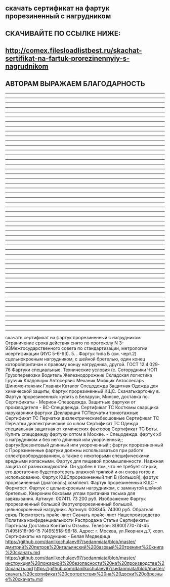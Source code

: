 скачать сертификат на фартук прорезиненный с нагрудником
--------------------------------------------------
СКАЧИВАЙТЕ ПО ССЫЛКЕ НИЖЕ:
--------------------------------------------------
http://comex.filesloadlistbest.ru/skachat-sertifikat-na-fartuk-prorezinennyiy-s-nagrudnikom
--------------------------------------------------
АВТОРАМ ВЫРАЖАЕМ БЛАГОДАРНОСТЬ
--------------------------------------------------
--------------------------------------------------
--------------------------------------------------
--------------------------------------------------
--------------------------------------------------
--------------------------------------------------
--------------------------------------------------
--------------------------------------------------
--------------------------------------------------
--------------------------------------------------
--------------------------------------------------
--------------------------------------------------
--------------------------------------------------
--------------------------------------------------
--------------------------------------------------
--------------------------------------------------
--------------------------------------------------
--------------------------------------------------
--------------------------------------------------
--------------------------------------------------
--------------------------------------------------
--------------------------------------------------
--------------------------------------------------
--------------------------------------------------
--------------------------------------------------
--------------------------------------------------
--------------------------------------------------
--------------------------------------------------
--------------------------------------------------
--------------------------------------------------
--------------------------------------------------
--------------------------------------------------
--------------------------------------------------
--------------------------------------------------
--------------------------------------------------
--------------------------------------------------
--------------------------------------------------
--------------------------------------------------
--------------------------------------------------
--------------------------------------------------
--------------------------------------------------
--------------------------------------------------
--------------------------------------------------
--------------------------------------------------
--------------------------------------------------
--------------------------------------------------
--------------------------------------------------
--------------------------------------------------
--------------------------------------------------
--------------------------------------------------
--------------------------------------------------
--------------------------------------------------
скачать сертификат на фартук прорезиненный с нагрудником Ограничение срока действия снято по протоколу N 3-93Межгосударственного совета по стандартизации, метрологии исертификации (ИУС 5-6-93). 5. . Фартук типа Б (см. черт.2) сцельнокроеным нагрудником, с шейной бретелью, один конец которойпритачан к правому концу нагрудника, другой. ГОСТ 12.4.029-76 Фартуки специальные. Технические условия (с. Соторудники ЧОП  Грузоперевозки  Водитель  Железнодорожник Складская логистика  Грузчик  Кладовщик  Автосервис  Механик  Мойщик Автослесарь  Шиномонтажник  Главная  Каталог  Спецодежда  Защитная Одежда для химической защиты; Фартук прорезиненный КЩС. Скачатькарточку в. Фартук прорезиненный: купить в Беларуси, Минске, доставка по. Сертификаты - Мерион-Спецодежда. Защитные фартуки от производителя - ВС-Спецодежда. Сертификат ТС Костюмы сварщика нарукавники фартуки  Декларация ТСПерчатки трикотажные  Сертификат ТС Перчатки диэлектрическиебесшовные  Сертификат ТС Перчатки диэлектрические со швом Сертификат ТС Одежда специальная защитная от химических факторов Сертификат ТС Боты. Купить спецодежду фартуки оптом в Москве. - Спецодежда. фартук хб с нагрудником и без него длинный или укороченный;; фартукбрезентовый длинный или укороченный;; фартук прорезиненный с Прорезиненные фартуки должны использоваться при работе сэлектрооборудованием, а также с некоторыми специфическими вредными иопасными. Фартук для пищевой промышленности. Наджная защита от разныхжидкостей. Он удобен в том, что не требует стирки, его достаточно будетпротереть влажной тряпкой  и он снова готов к использованию. Фартук КЩСпрорезиненный тип В (большой), фартук прорезиненный (диагональ),комплект. Фартук прорезиненный КЩС - Формгост. Фартук с цельнокроеным нагрудником, с замкнутой шейной бретелью. Кверхним боковым углам притачана тесьма для завязывания. Артикул: 007411. 73 200 руб. Изображение Фартук прорезиненный большой  Фартукпрорезиненный большой.  цельнокроенный нагрудник. Артикул: 008345. 74300 руб. Обратная связь  Посмотреть прайс-лист  Скачать прайс-лист  Нашепроизводство  Политика конфиденциальности  Распродажа  Статьи Сертификаты  Партнрам  Доставка  Контакты  Отзывы. Телефон: 8(800)770-74-45  7(495)518-96-15  7(495)518-96-18. Адрес: г. Москва, ул.Якорная д.7, корп. Сертификаты на продукцию - Белая Медведица
https://github.com/danilkochulaev97/sedanmiata/blob/master/дмитрий%20петров%20итальянский%20базовый%20тренинг%20книга%20скачать.md
https://github.com/danilkochulaev97/sedanmiata/blob/master/инструкция%20пожарной%20безопасности%20на%20производстве%20скачать.md
https://github.com/danilkochulaev97/sedanmiata/blob/master/скачать%20сертификат%20соответствия%20на%20доски%20обрезные%20скачать.md